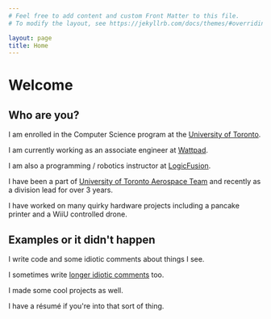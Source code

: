 ```yaml
---
# Feel free to add content and custom Front Matter to this file.
# To modify the layout, see https://jekyllrb.com/docs/themes/#overriding-theme-defaults

layout: page
title: Home
---
```


# Welcome

## Who are you?
I am enrolled in the Computer Science program at the [University of Toronto](https://utoronto.ca).

I am currently working as an associate engineer at [Wattpad](https://company.wattpad.com).

I am also a programming / robotics instructor at [LogicFusion](https://logicfusion.ca).

I have been a part of [University of Toronto Aerospace Team](https://utat.ca) and recently as a division lead for over 3 years.

I have worked on many quirky hardware projects including a pancake printer and a WiiU controlled drone.

## Examples or it didn't happen
I write code and some idiotic comments about things I see.

I sometimes write [longer idiotic comments](/blog) too.

I made some cool projects as well.

I have a résumé if you're into that sort of thing.
